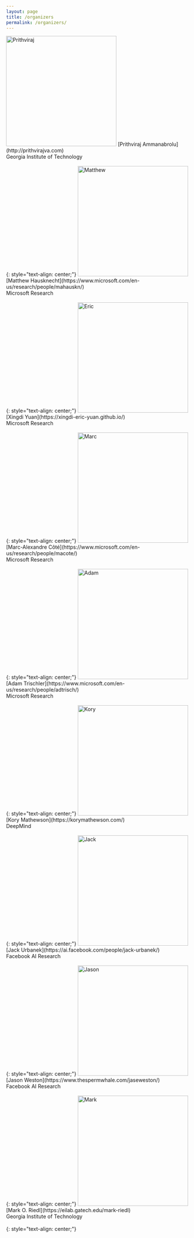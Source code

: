```yaml
---
layout: page
title: /organizers
permalink: /organizers/
---
```


<img src="https://wordplay-workshop.github.io/img/raj.jpg" alt="Prithviraj" width="300">
[Prithviraj Ammanabrolu](http://prithvirajva.com)<br>Georgia Institute of Technology <br><br>
{: style="text-align: center;"}

<img src="https://wordplay-workshop.github.io/img/matthew.png" alt="Matthew" width="300">
[Matthew Hausknecht](https://www.microsoft.com/en-us/research/people/mahauskn/)<br>Microsoft Research <br><br>
{: style="text-align: center;"}

<img src="https://wordplay-workshop.github.io/img/eric.jpg" alt="Eric" width="300">
[Xingdi Yuan](https://xingdi-eric-yuan.github.io/)<br>Microsoft Research <br><br>
{: style="text-align: center;"}

<img src="https://wordplay-workshop.github.io/img/marc.jpg" alt="Marc" width="300">
[Marc-Alexandre Côté](https://www.microsoft.com/en-us/research/people/macote/)<br>Microsoft Research <br><br>
{: style="text-align: center;"}

<img src="https://wordplay-workshop.github.io/img/adam.jpg" alt="Adam" width="300">
[Adam Trischler](https://www.microsoft.com/en-us/research/people/adtrisch/)<br>Microsoft Research <br><br>
{: style="text-align: center;"}

<img src="https://wordplay-workshop.github.io/img/kory.jpg" alt="Kory" width="300">
[Kory Mathewson](https://korymathewson.com/)<br>DeepMind <br><br>
{: style="text-align: center;"}

<img src="https://wordplay-workshop.github.io/img/jack.jpg" alt="Jack" width="300">
[Jack Urbanek](https://ai.facebook.com/people/jack-urbanek/)<br>Facebook AI Research <br><br>
{: style="text-align: center;"}

<img src="https://wordplay-workshop.github.io/img/jason.jpg" alt="Jason" width="300">
[Jason Weston](https://www.thespermwhale.com/jaseweston/)<br>Facebook AI Research <br><br>
{: style="text-align: center;"}

<img src="https://wordplay-workshop.github.io/img/mark.png" alt="Mark" width="300">
[Mark O. Riedl](https://eilab.gatech.edu/mark-riedl)<br>Georgia Institute of Technology <br><br>
{: style="text-align: center;"}
